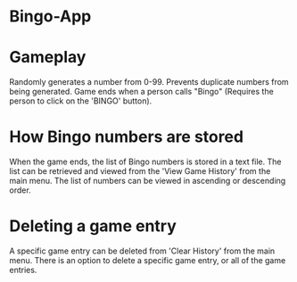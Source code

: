 # Bingo-App

# Gameplay
Randomly generates a number from 0-99.
Prevents duplicate numbers from being generated.
Game ends when a person calls "Bingo" (Requires the person to click on the 'BINGO' button).

# How Bingo numbers are stored
When the game ends, the list of Bingo numbers is stored in a text file.
The list can be retrieved and viewed from the 'View Game History' from the main menu.
The list of numbers can be viewed in ascending or descending order.

# Deleting a game entry
A specific game entry can be deleted from 'Clear History' from the main menu.
There is an option to delete a specific game entry, or all of the game entries.
